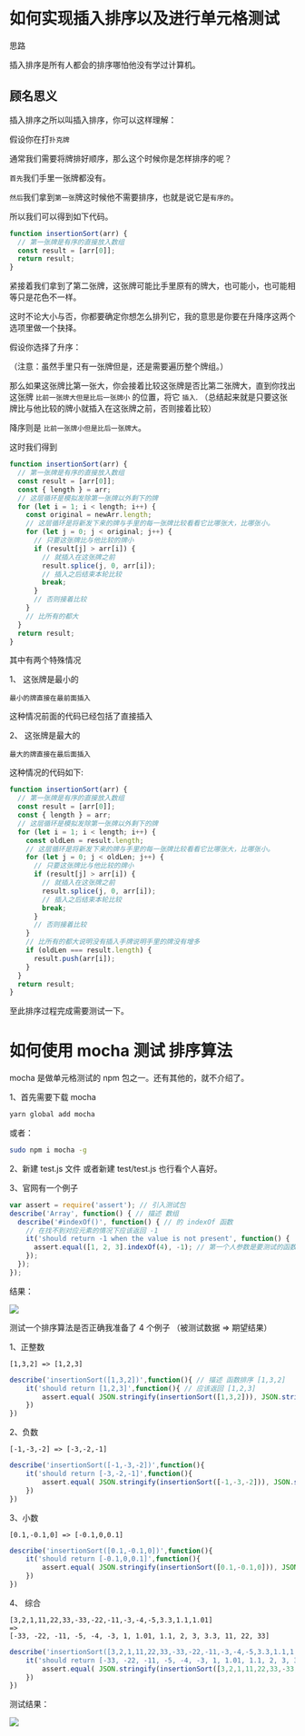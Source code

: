 # 如何实现插入排序以及进行单元格测试

思路

插入排序是所有人都会的排序哪怕他没有学过计算机。

## 顾名思义

插入排序之所以叫插入排序，你可以这样理解：

假设你在打`扑克牌`

通常我们需要将牌排好顺序，那么这个时候你是怎样排序的呢？

`首先`我们手里一张牌都没有。

`然后`我们拿到`第一张`牌这时候他不需要排序，也就是说它是`有序的`。

所以我们可以得到如下代码。

```js
function insertionSort(arr) {
  // 第一张牌是有序的直接放入数组
  const result = [arr[0]];
  return result;
}
```

紧接着我们拿到了第二张牌，这张牌可能比手里原有的牌大，也可能小，也可能相等只是花色不一样。

这时不论大小与否，你都要确定你想怎么排列它，我的意思是你要在升降序这两个选项里做一个抉择。

假设你选择了升序：

（注意：虽然手里只有一张牌但是，还是需要遍历整个牌组。）

那么如果这张牌比第一张大，你会接着比较这张牌是否比第二张牌大，直到你找出这张牌 `比前一张牌大但是比后一张牌小` 的位置，将它 `插入`.
（总结起来就是只要这张牌比与他比较的牌小就插入在这张牌之前，否则接着比较）

降序则是 `比前一张牌小但是比后一张牌大`。

这时我们得到

```js
function insertionSort(arr) {
  // 第一张牌是有序的直接放入数组
  const result = [arr[0]];
  const { length } = arr;
  // 这层循环是模拟发除第一张牌以外剩下的牌
  for (let i = 1; i < length; i++) {
    const original = newArr.length;
    // 这层循环是将新发下来的牌与手里的每一张牌比较看看它比哪张大，比哪张小。
    for (let j = 0; j < original; j++) {
      // 只要这张牌比与他比较的牌小
      if (result[j] > arr[i]) {
        // 就插入在这张牌之前
        result.splice(j, 0, arr[i]);
        // 插入之后结束本轮比较
        break;
      }
      // 否则接着比较
    }
    // 比所有的都大
  }
  return result;
}
```

其中有两个特殊情况

1、 这张牌是最小的

    最小的牌直接在最前面插入

这种情况前面的代码已经包括了直接插入

2、 这张牌是最大的

    最大的牌直接在最后面插入

这种情况的代码如下:

```js
function insertionSort(arr) {
  // 第一张牌是有序的直接放入数组
  const result = [arr[0]];
  const { length } = arr;
  // 这层循环是模拟发除第一张牌以外剩下的牌
  for (let i = 1; i < length; i++) {
    const oldLen = result.length;
    // 这层循环是将新发下来的牌与手里的每一张牌比较看看它比哪张大，比哪张小。
    for (let j = 0; j < oldLen; j++) {
      // 只要这张牌比与他比较的牌小
      if (result[j] > arr[i]) {
        // 就插入在这张牌之前
        result.splice(j, 0, arr[i]);
        // 插入之后结束本轮比较
        break;
      }
      // 否则接着比较
    }
    // 比所有的都大说明没有插入手牌说明手里的牌没有增多
    if (oldLen === result.length) {
      result.push(arr[i]);
    }
  }
  return result;
}
```
至此排序过程完成需要测试一下。

# 如何使用 mocha 测试 排序算法

mocha 是做单元格测试的 npm 包之一。还有其他的，就不介绍了。

1、首先需要下载 mocha 

```bash
yarn global add mocha
```
或者：
```bash
sudo npm i mocha -g
```

2、新建 test.js 文件 或者新建 test/test.js 也行看个人喜好。

3、官网有一个例子

```js
var assert = require('assert'); // 引入测试包
describe('Array', function() { // 描述 数组
  describe('#indexOf()', function() { // 的 indexOf 函数
    // 在找不到对应元素的情况下应该返回 -1
    it('should return -1 when the value is not present', function() {
      assert.equal([1, 2, 3].indexOf(4), -1); // 第一个人参数是要测试的函数 ，  第二个参数是结果 。
    });
  });
});
```

结果：

![](https://user-gold-cdn.xitu.io/2019/5/7/16a9150e27ac97ab?w=1024&h=334&f=png&s=46651)

测试一个排序算法是否正确我准备了 4 个例子 （被测试数据 => 期望结果）

1、正整数

    [1,3,2] => [1,2,3]
```js
describe('insertionSort([1,3,2])',function(){ // 描述 函数排序 [1,3,2]
    it('should return [1,2,3]',function(){ // 应该返回 [1,2,3]
        assert.equal( JSON.stringify(insertionSort([1,3,2])), JSON.stringify([1,2,3]) ) // 第一个参数的返回值应该等于第二个参数
    })
})
```
2、负数

    [-1,-3,-2] => [-3,-2,-1]

```js
describe('insertionSort([-1,-3,-2])',function(){
    it('should return [-3,-2,-1]',function(){
        assert.equal( JSON.stringify(insertionSort([-1,-3,-2])), JSON.stringify([-3,-2,-1]) )
    })
})
```
3、小数

    [0.1,-0.1,0] => [-0.1,0,0.1]

```js
describe('insertionSort([0.1,-0.1,0])',function(){
    it('should return [-0.1,0,0.1]',function(){
        assert.equal( JSON.stringify(insertionSort([0.1,-0.1,0])), JSON.stringify([-0.1,0,0.1]) )
    })
})
```

4、 综合

    [3,2,1,11,22,33,-33,-22,-11,-3,-4,-5,3.3,1.1,1.01] 
    =>
    [-33, -22, -11, -5, -4, -3, 1, 1.01, 1.1, 2, 3, 3.3, 11, 22, 33]

```js
describe('insertionSort([3,2,1,11,22,33,-33,-22,-11,-3,-4,-5,3.3,1.1,1.01])',function(){
    it('should return [-33, -22, -11, -5, -4, -3, 1, 1.01, 1.1, 2, 3, 3.3, 11, 22, 33]',function(){
        assert.equal( JSON.stringify(insertionSort([3,2,1,11,22,33,-33,-22,-11,-3,-4,-5,3.3,1.1,1.01])), JSON.stringify([-33, -22, -11, -5, -4, -3, 1, 1.01, 1.1, 2, 3, 3.3, 11, 22, 33]) )
    })
})
```

测试结果：

![](https://user-gold-cdn.xitu.io/2019/5/7/16a9151066413e39?w=1510&h=600&f=png&s=108421)